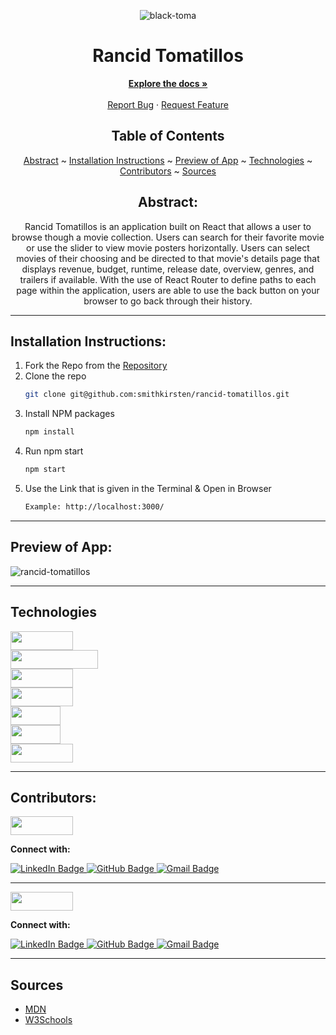 <div align="center">

   ![black-toma](https://user-images.githubusercontent.com/113261334/218286979-b64b6f57-da43-4afa-a09f-033143cb11ed.png)
  
# Rancid Tomatillos
  

</div>

  <p align="center">
    <a href="https://github.com/smithkirsten/rancid-tomatillos"><strong>Explore the docs »</strong></a>
    <br />
    <br />
    <a href="https://github.com/smithkirsten/rancid-tomatillos/issues">Report Bug</a>
    ·
    <a href="https://github.com/smithkirsten/rancid-tomatillos/issues">Request Feature</a>
  </p>

</div>

<div align="center">

## Table of Contents

[Abstract](#abstract) ~
[Installation Instructions](#installation-instructions) ~
[Preview of App](#preview-of-app) ~
[Technologies](#technologies) ~
[Contributors](#contributors) ~
[Sources](#sources)

</div>

<div align="center">

## Abstract:

[//]: <> (Briefly describe what you built and its features. What problem is the app solving? How does this application solve that problem?)
Rancid Tomatillos is an application built on React that allows a user to browse though a movie collection. Users can search for their favorite movie or use the slider to view movie posters horizontally. Users can select movies of their choosing and be directed to that movie's details page that displays revenue, budget, runtime, release date, overview, genres, and trailers if available. With the use of React Router to define paths to each page within the application, users are able to use the back button on your browser to go back through their history.   
  
</div>

---

## Installation Instructions:

[//]: <> (What steps does a person have to take to get your app cloned down and running?)

1. Fork the Repo from the [Repository](https://github.com/smithkirsten/rancid-tomatillos)
2. Clone the repo
   ```sh
   git clone git@github.com:smithkirsten/rancid-tomatillos.git
   ```
3. Install NPM packages
   ```sh
   npm install
   ```
4. Run npm start
   ```sh
   npm start
   ```
5. Use the Link that is given in the Terminal & Open in Browser
   ```sh
   Example: http://localhost:3000/
   ```

---

## Preview of App:

[//]: <> (Provide ONE gif or screenshot of your application - choose the "coolest" piece of functionality to show off.)
  
  ![rancid-tomatillos](https://user-images.githubusercontent.com/113261334/218286750-6a045ae8-8606-49f7-8008-171d0fb7fb68.gif)

  

---

## Technologies

<div>
  <img src="https://img.shields.io/badge/-react-333333?logo=react&style=for-the-badge" width="100" height="30"/><br />
  <img src="https://img.shields.io/badge/-react%20router-f44250?logo=react%20router&logoColor=white&style=for-the-badge" width="140" height="30"/><br />
  <img src="https://img.shields.io/badge/-cypress-007780?logo=cypress&logoColor=white&style=for-the-badge" width="100" height="30"/><br />
  <img src="https://img.shields.io/badge/-CSS3-315780?logo=css3&style=for-the-badge" width="100" height="30"/><br />
  <img src="https://img.shields.io/badge/-npm-c12127?logo=npm&logoColor=white&style=for-the-badge" width="80"  height="30"/><br />
  <img src="https://img.shields.io/badge/-day.js-fb6052?style=for-the-badge" width="80" height="30"/>  <br />
  <img src="https://img.shields.io/badge/-SWIPERJS-0052ff?style=for-the-badge" width="100" height="30"/>  
</div>

---

## Contributors:

[//]: <> (Who worked on this application? Link to their GitHubs.)

<div>
  <img src="https://img.shields.io/badge/-Kirsten%20Smith-B2AC88" height="30" width="100">
  <p><strong>Connect with:</strong></p>
  <a href="https://www.linkedin.com/in/kirsten-stamm-smith/"> 
    <img src="https://img.shields.io/badge/LinkedIn-blue?style=for-the-badge&logo=linkedin&logoColor=white" alt="LinkedIn Badge"/>
  </a>
  <a href="https://github.com/smithkirsten">
    <img src="https://img.shields.io/badge/-github-black?style=for-the-badge&logo=github&logoColor=white" alt="GitHub Badge">
  </a>
  <a href="mailto: brownsmith.kirsten@gmail.com">
    <img src="https://img.shields.io/badge/-gmail-red?style=for-the-badge&logo=gmail&logoColor=white" alt="Gmail Badge">
  </a>

---
  
  <img src="https://img.shields.io/badge/-Rae%20Gebhart-c4a4a3" height="30" width="100">
  <p><strong>Connect with:</strong></p>
  <a href="https://www.linkedin.com/in/rae-gebhart/"> 
    <img src="https://img.shields.io/badge/LinkedIn-blue?style=for-the-badge&logo=linkedin&logoColor=white" alt="LinkedIn Badge"/>
  </a>
  <a href="https://github.com/rae-107">
    <img src="https://img.shields.io/badge/-github-black?style=for-the-badge&logo=github&logoColor=white" alt="GitHub Badge">
  </a>
  <a href="mailto: raegebhart@gmail.com">
    <img src="https://img.shields.io/badge/-gmail-red?style=for-the-badge&logo=gmail&logoColor=white" alt="Gmail Badge">
  </a>
</div>



---

## Sources

- [MDN](https://developer.mozilla.org/en-US/)
- [W3Schools](https://www.w3schools.com/)
